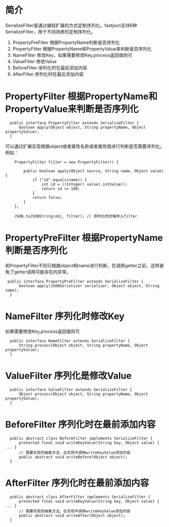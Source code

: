 # 简介
SerializeFilter是通过编程扩展的方式定制序列化。fastjson支持6种SerializeFilter，用于不同场景的定制序列化。

1. PropertyPreFilter 根据PropertyName判断是否序列化
2. PropertyFilter 根据PropertyName和PropertyValue来判断是否序列化
3. NameFilter 修改Key，如果需要修改Key,process返回值则可
4. ValueFilter 修改Value
5. BeforeFilter 序列化时在最前添加内容
6. AfterFilter 序列化时在最后添加内容

# PropertyFilter 根据PropertyName和PropertyValue来判断是否序列化

      public interface PropertyFilter extends SerializeFilter {
          boolean apply(Object object, String propertyName, Object propertyValue);
      }

可以通过扩展实现根据object或者属性名称或者属性值进行判断是否需要序列化。例如：

        PropertyFilter filter = new PropertyFilter() {

            public boolean apply(Object source, String name, Object value) {
                if ("id".equals(name)) {
                    int id = ((Integer) value).intValue();
                    return id >= 100;
                }
                return false;
            }
        };
        
        JSON.toJSONString(obj, filter); // 序列化的时候传入filter


# PropertyPreFilter 根据PropertyName判断是否序列化
和PropertyFilter不同只根据object和name进行判断，在调用getter之前，这样避免了getter调用可能存在的异常。

     public interface PropertyPreFilter extends SerializeFilter {
          boolean apply(JSONSerializer serializer, Object object, String name);
      }


# NameFilter 序列化时修改Key
如果需要修改Key,process返回值则可

      public interface NameFilter extends SerializeFilter {
          String process(Object object, String propertyName, Object propertyValue);
      }

# ValueFilter 序列化是修改Value

      public interface ValueFilter extends SerializeFilter {
          Object process(Object object, String propertyName, Object propertyValue);
      }

# BeforeFilter 序列化时在最前添加内容

      public abstract class BeforeFilter implements SerializeFilter {
          protected final void writeKeyValue(String key, Object value) { ... }
          // 需要实现的抽象方法，在实现中调用writeKeyValue添加内容
          public abstract void writeBefore(Object object);
      }

# AfterFilter 序列化时在最前添加内容

      public abstract class AfterFilter implements SerializeFilter {
          protected final void writeKeyValue(String key, Object value) { ... }
          // 需要实现的抽象方法，在实现中调用writeKeyValue添加内容
          public abstract void writeAfter(Object object);
      }
